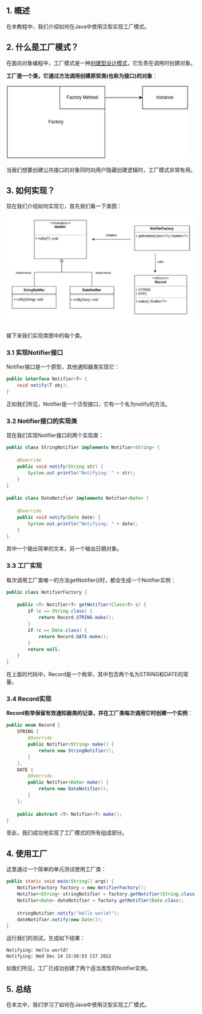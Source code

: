 ## 1. 概述

在本教程中，我们介绍如何在Java中使用泛型实现工厂模式。

## 2. 什么是工厂模式？

在面向对象编程中，工厂模式是一种[创建型设计模式]()，它负责在调用时创建对象。

**工厂是一个类，它通过方法调用创建原型类(也称为接口)的对象**：

<img src="../assets/img_3.png">

当我们想要创建公共接口的对象同时向用户隐藏创建逻辑时，工厂模式非常有用。

## 3. 如何实现？

现在我们介绍如何实现它，首先我们看一下类图：

<img src="../assets/img_4.png">

接下来我们实现类图中的每个类。

### 3.1 实现Notifier接口

Notifier接口是一个原型，其他通知器类实现它：

```java
public interface Notifier<T> {
    void notify(T obj);
}
```

正如我们所见，Notifier是一个泛型接口，它有一个名为notify的方法。

### 3.2 Notifier接口的实现类

现在我们实现Notifier接口的两个实现类：

```java
public class StringNotifier implements Notifier<String> {

    @Override
    public void notify(String str) {
        System.out.println("Notifying: " + str);
    }
}

public class DateNotifier implements Notifier<Date> {

    @Override
    public void notify(Date date) {
        System.out.println("Notifying: " + date);
    }
}
```

其中一个输出简单的文本，另一个输出日期对象。

### 3.3 工厂实现

每次调用工厂类唯一的方法getNotifier()时，都会生成一个Notifier实例：

```java
public class NotifierFactory {

    public <T> Notifier<T> getNotifier(Class<T> c) {
        if (c == String.class) {
            return Record.STRING.make();
        }
        if (c == Date.class) {
            return Record.DATE.make();
        }
        return null;
    }
}
```

在上面的代码中，Record是一个枚举，其中包含两个名为STRING和DATE的常量。

### 3.4 Record实现

**Record枚举保留有效通知器类的记录，并在工厂类每次调用它时创建一个实例**：

```java
public enum Record {
    STRING {
        @Override
        public Notifier<String> make() {
            return new StringNotifier();
        }
    },
    DATE {
        @Override
        public Notifier<Date> make() {
            return new DateNotifier();
        }
    };

    public abstract <T> Notifier<T> make();
}
```

至此，我们成功地实现了工厂模式的所有组成部分。

## 4. 使用工厂

这里通过一个简单的单元测试使用工厂类：

```java
public static void main(String[] args) {
    NotifierFactory factory = new NotifierFactory();
    Notifier<String> stringNotifier = factory.getNotifier(String.class);
    Notifier<Date> dateNotifier = factory.getNotifier(Date.class);

    stringNotifier.notify("Hello world!");
    dateNotifier.notify(new Date());
}
```

运行我们的测试，生成如下结果：

```shell
Notifying: Hello world!
Notifying: Wed Dec 14 15:56:53 CST 2022
```

如我们所见，工厂已成功创建了两个适当类型的Notifier实例。

## 5. 总结

在本文中，我们学习了如何在Java中使用泛型实现工厂模式。